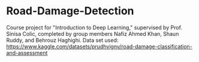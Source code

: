 # Road-Damage-Detection

Course project for "Introduction to Deep Learning," supervised by Prof. Sinisa Colic, completed by group members Nafiz Ahmed Khan, Shaun Ruddy, and Behrouz Haghighi. 
Data set used: https://www.kaggle.com/datasets/prudhvignv/road-damage-classification-and-assessment
